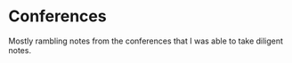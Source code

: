 # Conferences #

Mostly rambling notes from the conferences that I was able to take diligent notes.
